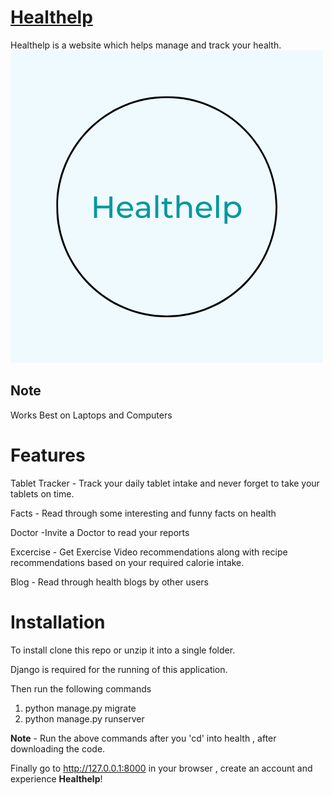# [Healthelp](https://healthelp.herokuapp.com)
Healthelp is a website which helps manage and track your health.
![alt text](https://github.com/D-A-D-R-F/healthelp/blob/master/health/health_help/static/health_help/img/Healthelp.png "Healthelp")
## Note
Works Best on Laptops and Computers

# Features
Tablet Tracker  - Track your daily tablet intake and never forget to take your tablets on time.  

Facts - Read through some interesting and funny facts on health  

Doctor -Invite a Doctor to read your reports  

Excercise - Get Exercise Video recommendations along with recipe recommendations based on your required calorie intake.  

Blog - Read through health blogs by other users

# Installation
To install clone this repo or unzip it into a single folder.

Django is required for the running of this application.

Then run the following commands
1. python manage.py migrate
2. python manage.py runserver

**Note** - Run the above commands after you 'cd' into health , after downloading the code.

Finally go to http://127.0.0.1:8000 in your browser , create an account and experience **Healthelp**!


